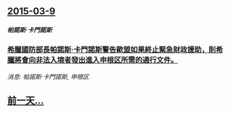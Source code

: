 ## [2015-03-9](/news/2015/03/9/index.md)

##### 帕諾斯·卡門諾斯
### [希臘國防部長帕諾斯·卡門諾斯警告歐盟如果終止緊急財政援助，則希臘將會向非法入境者發出進入申根区所需的通行文件。 ](/news/2015/03/9/希臘國防部長帕諾斯-卡門諾斯警告歐盟如果終止緊急財政援助-則希臘將會向非法入境者發出進入申根区所需的通行文件.md)
_消息: 帕諾斯·卡門諾斯, 申根区_

## [前一天...](/news/2015/03/8/index.md)

